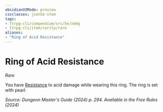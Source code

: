 ```yaml
---
obsidianUIMode: preview
cssclasses: json5e-item
tags:
- ttrpg-cli/compendium/src/5e/xdmg
- ttrpg-cli/item/rarity/rare
aliases: 
- "Ring of Acid Resistance"
---
```

# Ring of Acid Resistance
*Rare*  



You have [Resistance](Misc%20Files/CLI/rules/variant-rules/resistance-xphb.md) to acid damage while wearing this ring. The ring is set with pearl.

*Source: Dungeon Master's Guide (2024) p. 294. Available in the Free Rules (2024)*